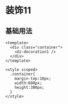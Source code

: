 # 装饰11

## 基础用法

<Decoration1 />

```vue
<template>
  <div class="container">
    <dz-decoration1 />
  </div>
</template>

<style scoped>
  .container{
    margin-top:10px;
    width:600px;
    height:300px;
  }
</style>
```